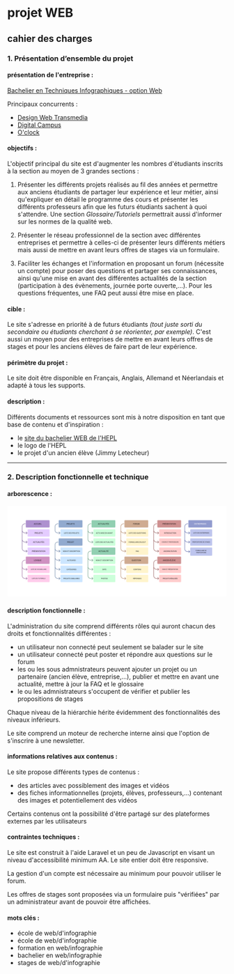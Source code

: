 # projet WEB

## cahier des charges

### 1. Présentation d’ensemble du projet
#### présentation de l'entreprise :

[Bachelier en Techniques Infographiques - option Web](https://www.hepl.be/fr/techniques-infographiques/web)

Principaux concurrents :
  - [Design Web Transmedia](http://dwm.re/)
  - [Digital Campus](https://www.digital-campus.fr/vie-etudiante/actualites/ecole-web)
  - [O'clock](https://oclock.io/)

#### objectifs :

L'objectif principal du site est d'augmenter les nombres d'étudiants inscrits à la section au moyen de 3 grandes sections :

1. Présenter les différents projets réalisés au fil des années et permettre aux anciens étudiants de partager leur expérience et leur métier, ainsi qu'expliquer en détail le programme des cours et présenter les différents professeurs afin que les futurs étudiants sachent à quoi s'attendre. Une section _Glossaire/Tutoriels_ permettrait aussi d'informer sur les normes de la qualité web.


2. Présenter le réseau professionnel de la section avec différentes entreprises et permettre à celles-ci de présenter leurs différents métiers mais aussi de mettre en avant leurs offres de stages via un formulaire.


3. Faciliter les échanges et l'information en proposant un forum (nécessite un compte) pour poser des questions et partager ses connaissances, ainsi qu'une mise en avant des différentes actualités de la section (participation à des évènements, journée porte ouverte,...). Pour les questions fréquentes, une FAQ peut aussi être mise en place.

#### cible :

Le site s'adresse en priorité à de futurs étudiants _(tout juste sorti du secondaire ou étudiants cherchant à se réorienter, par exemple)_. C'est aussi un moyen pour des entreprises de mettre en avant leurs offres de stages et pour les anciens élèves de faire part de leur expérience.

#### périmètre du projet :

Le site doit être disponible en Français, Anglais, Allemand et Néerlandais et adapté à tous les supports.

#### description :

Différents documents et ressources sont mis à notre disposition en tant que base de contenu et d'inspiration :
- le [site du bachelier WEB de l'HEPL](https://www.hepl.be/fr/techniques-infographiques/web)
- le logo de l'HEPL
- le projet d'un ancien élève (Jimmy Letecheur)

---

### 2. Description fonctionnelle et technique
#### arborescence :
![arborescence du site](readme-img/tree-structure.png)

#### description fonctionnelle :

L'administration du site comprend différents rôles qui auront chacun des droits et fonctionnalités différentes :
- un utilisateur non connecté peut seulement se balader sur le site
- un utilisateur connecté peut poster et répondre aux questions sur le forum
- les ou les sous admnistrateurs peuvent ajouter un projet ou un partenaire (ancien élève, entreprise,...), publier et mettre en avant une actualité, mettre à jour la FAQ et le glossaire  
- le ou les admnistrateurs s'occupent de vérifier et publier les propositions de stages 

Chaque niveau de la hiérarchie hérite évidemment des fonctionnalités des niveaux inférieurs.

Le site comprend un moteur de recherche interne ainsi que l'option de s'inscrire à une newsletter.

#### informations relatives aux contenus :

Le site propose différents types de contenus :
  - des articles avec possiblement des images et vidéos
  - des fiches informationnelles (projets, élèves, professeurs,...) contenant des images et potentiellement des vidéos

Certains contenus ont la possibilité d'être partagé sur des plateformes externes par les utilisateurs

#### contraintes techniques :

Le site est construit à l'aide Laravel et un peu de Javascript en visant un niveau d'accessibilité minimum AA. Le site entier doit être responsive.

La gestion d'un compte est nécessaire au minimum pour pouvoir utiliser le forum.

Les offres de stages sont proposées via un formulaire puis "vérifiées" par un administrateur avant de pouvoir être affichées.

#### mots clés :

- école de web/d'infographie
- école de web/d'infographie
- formation en web/infographie
- bachelier en web/infographie
- stages de web/d'infographie